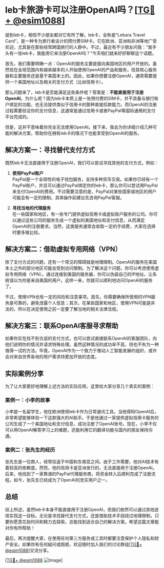# leb卡旅游卡可以注册OpenAI吗？[[TG💪+ @esim1088](https://t.me/s/esim1088)]

提到leb卡，相信不少朋友都对它有所了解。leb卡，全称是“Lebara Travel Card”，是一种专为旅行者设计的预付费SIM卡。它在欧洲、亚洲和非洲等地广受欢迎，尤其是在那些经常跨国旅行的人群中。不过，最近有不少朋友问我：“我手头有一张leb卡，我能用它来注册OpenAI吗？”今天咱们就来好好聊聊这个话题。

首先，我们需要明确一点：OpenAI的服务主要是面向美国地区的用户开放的。虽然现在全球范围内有越来越多的人开始使用OpenAI的产品和服务，但其核心服务器和主要服务还是基于美国本土的。因此，如果你想要注册OpenAI，通常需要提供一个美国地址以及相关的支付方式（比如信用卡）。

那么问题来了，leb卡是否能满足这些条件呢？答案是：**不能直接用于注册OpenAI**。为什么呢？因为leb卡本质上是一张预付费的SIM卡，并不具备与银行账户绑定的功能，也无法提供类似于信用卡的那种直接扣款能力。而OpenAI的注册过程需要验证你的支付信息，这通常是通过信用卡或者PayPal等国际通用的支付平台完成的。

但是，这并不意味着你完全无法使用OpenAI。接下来，我会为你详细介绍几种可能的解决方案，帮助你在拥有leb卡的情况下也能享受到OpenAI的服务。

## 解决方案一：寻找替代支付方式

既然leb卡无法直接用于注册OpenAI，我们可以尝试寻找其他的支付方式。例如：

1. **使用PayPal账户**  
   PayPal是一个全球性的电子钱包服务，支持多种货币交易。如果你已经有一个PayPal账户，并且可以通过PayPal绑定你的leb卡，那么你可以尝试用PayPal来支付OpenAI的费用。不过需要注意的是，PayPal对某些国家或地区的用户可能会有一定的限制，具体操作前建议先咨询PayPal客服。

2. **寻找当地的代理服务**  
   在一些国家和地区，有一些专门提供虚拟信用卡或虚拟账户服务的公司。你可以通过这些公司的服务生成一个虚拟的美国地址和支付信息，从而满足OpenAI的注册要求。当然，这类服务通常会收取一定的手续费，大家在选择时要多做比较。

## 解决方案二：借助虚拟专用网络（VPN）

除了支付方式的问题，还有一个常见的障碍就是地理限制。OpenAI的服务在美国本土之外的部分地区可能会受到访问限制。为了解决这个问题，你可以考虑使用虚拟专用网络（VPN）。通过连接到美国的服务器，你可以伪装自己的IP地址，让系统误以为你是来自美国的用户。这样一来，你就可以顺利地访问OpenAI的服务了。

不过，使用VPN也有一定的风险和注意事项。首先，你需要确保所使用的VPN服务是可靠的，避免泄露个人信息；其次，在某些国家和地区，使用VPN可能是非法的，所以在决定使用之前一定要了解当地的相关法律法规。

## 解决方案三：联系OpenAI客服寻求帮助

如果你实在找不到合适的支付方式，也可以尝试直接联系OpenAI的客服团队，向他们说明你的情况并请求特殊处理。虽然这种情况的成功率不高，但也不失为一种值得一试的方法。毕竟，OpenAI作为一个致力于推动人工智能发展的组织，或许会对来自世界各地的用户需求持更加开放的态度。

## 实际案例分享

为了让大家更好地理解上述方法的实际应用，这里给大家分享几个真实的案例：

### 案例一：小李的故事  
小李是一名留学生，他在欧洲使用leb卡作为日常通讯工具。当他得知OpenAI后，非常希望能够体验一下这款强大的AI助手。于是他通过一家提供虚拟信用卡服务的公司生成了一个美国地址和支付信息，成功注册了OpenAI账号。现在，小李不仅可以用OpenAI解答学习上的难题，还能利用它的翻译功能与国内的朋友保持沟通。

### 案例二：张先生的经历  
张先生是一位商人，经常往返于中国和东南亚之间。由于工作需要，他对AI技术有着较高的依赖度。然而，他的信用卡是亚洲发行的，无法直接用于注册OpenAI。后来，他找到了一家靠谱的PayPal代理服务商，将资金转入后顺利完成了注册流程。如今，张先生已经成为了OpenAI的忠实用户之一。

## 总结

综上所述，虽然leb卡本身不能直接用于注册OpenAI，但我们依然可以通过其他途径实现这一目标。无论是寻找替代支付方式，还是借助技术手段绕过地理限制，只要你愿意花些时间和精力去探索，总能找到适合自己的解决方案。希望这篇文章能对你有所帮助！

最后，再次提醒大家，在使用任何第三方服务或工具时都要注意保护个人隐私和财产安全。如果你有任何疑问或困惑，欢迎随时加入我们的讨论群组[[TG💪+ @esim1088](https://t.me/s/esim1088)]交流分享。

[[TG💪+ @esim1088](https://t.me/s/esim1088) ![Image](https://i.postimg.cc/4NQfJmqS/Snipaste-2025-05-13-00-14-12.png)]